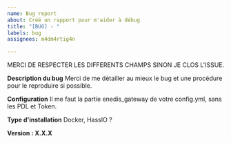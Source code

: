 ```yaml
---
name: Bug report
about: Créé un rapport pour m'aider à débug
title: "[BUG] - "
labels: bug
assignees: m4dm4rtig4n

---
```


MERCI DE RESPECTER LES DIFFERENTS CHAMPS SINON JE CLOS L'ISSUE.

**Description du bug**
Merci de me détailler au mieux le bug et une procédure pour le reproduire si possible.

**Configuration**
Il me faut la partie enedis_gateway de votre config.yml, sans les PDL et Token.

**Type d'installation**
Docker, HassIO ?

**Version : X.X.X**
